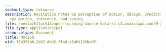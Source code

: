 ```yaml
---
content_type: resource
description: Recitation notes on perception of motion, delays, prediction, decoding,
  eye motion, inference, and seeing.
file: /media/https%3A/open-learning-course-data-rc.s3.amazonaws.com/9-35-sensation-and-perception-spring-2009/f54376b82b97dad2ff4de546d138bc0f_MIT9_35s09_rec03_motion.pdf
file_type: application/pdf
resourcetype: Document
title: Motion
uid: f54376b8-2b97-dad2-ff4d-e546d138bc0f
---
```

